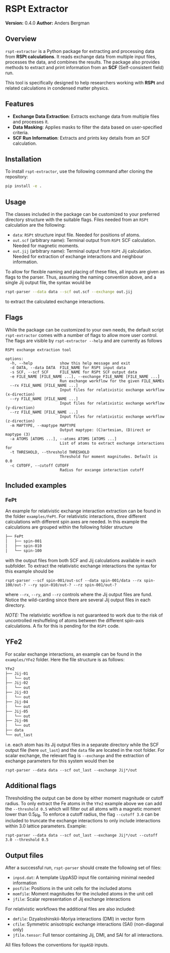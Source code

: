 # RSPt Extractor

**Version:** 0.4.0
**Author:** Anders Bergman

## Overview

`rspt-extractor` is a Python package for extracting and processing data from **RSPt calculations**. It reads exchange data from multiple input files, processes the data, and combines the results. The package also provides methods to extract and print information from an **SCF** (Self-consistent field) run.

This tool is specifically designed to help researchers working with **RSPt** and related calculations in condensed matter physics.

## Features

- **Exchange Data Extraction**: Extracts exchange data from multiple files and processes it.
- **Data Masking**: Applies masks to filter the data based on user-specified criteria.
- **SCF Run Information**: Extracts and prints key details from an SCF calculation.

## Installation

To install `rspt-extractor`, use the following command after cloning the repository:

```bash
pip install -e .
```

## Usage

The classes included in the package can be customized to your preferred directory structure with the suitable flags. Files needed from an `RSPt` calculation are the following:

- `data`: `RSPt` structure input file. Needed for positions of atoms.
- `out.scf` (arbitrary name): Terminal output from `RSPt` SCF calculation. Needed for magnetic moments.
- `out.jij` (arbitrary name): Terminal output from `RSPt` Jij calculation. Needed for extraction of exchange interactions and neighbour information.

To allow for flexible naming and placing of these files, all inputs are given as flags to the parser. Thus, assuming the naming convention above, and a single Jij output file, the syntax would be

```bash
rspt-parser --data data --scf out.scf --exchange out.jij
```

to extract the calculated exchange interactions.

## Flags

While the package can be customized to your own needs, the default script `rspt-extractor` comes with a number of flags to allow more user control. The flags are visible by `rspt-extractor --help` and are currently as follows

```syntax
RSPt exchange extraction tool

options:
  -h, --help            show this help message and exit
  -d DATA, --data DATA  FILE_NAME for RSPt input data
  -s SCF, --scf SCF     FILE_NAME for RSPt SCF output data
  -e FILE_NAME [FILE_NAME ...], --exchange FILE_NAME [FILE_NAME ...]
                        Run exchange workflow for the given FILE_NAMEs
  --rx FILE_NAME [FILE_NAME ...]
                        Input files for relativistic exchange workflow (x-direction)
  --ry FILE_NAME [FILE_NAME ...]
                        Input files for relativistic exchange workflow (y-direction)
  --rz FILE_NAME [FILE_NAME ...]
                        Input files for relativistic exchange workflow (z-direction)
  -m MAPTYPE, --maptype MAPTYPE
                        Output maptype: (C)artesian, (D)irect or maptype (3)
  -a ATOMS [ATOMS ...], --atoms ATOMS [ATOMS ...]
                        List of atoms to extract exchange interactions for
  -t THRESHOLD, --threshold THRESHOLD
                        Threshold for moment magnitudes. Default is 0.0
  -c CUTOFF, --cutoff CUTOFF
                        Radius for excange interaction cutoff
```

## Included examples

### FePt

An example for relativistic exchange interaction extraction can be found in the folder `examples/FePt`. For relativistic interactions, *three* different calculations with different spin axes are needed. In this example the calculations are grouped within the following folder structure

```bash
├── FePt
│   ├── spin-001
│   ├── spin-010
│   └── spin-100
```

with the output files from both SCF and Jij calculations available in each subfolder. To extract the relativistic exchange interactions the syntax for this example should be

```syntax
rspt-parser --scf spin-001/out-scf --data spin-001/data --rx spin-100/out-? --ry spin-010/out-? --rz spin-001/out-?
```

where `--rx`, `--ry`, and `--rz` controls where the Jij output files are fund. Notice the wild-carding since there are several Jij output files in each directory.

*NOTE:* The relativistic workflow is not guaranteed to work due to the risk of uncontrolled reshuffeling of atoms between the different spin-axis calculations. A fix for this is pending for the `RSPt` code.

## YFe2

For scalar exchange interactions, an example can be found in the `examples/YFe2` folder. Here the file structure is as follows:

```bash
YFe2
├── Jij-01
│   └── out
├── Jij-02
│   └── out
├── Jij-03
│   └── out
├── Jij-04
│   └── out
├── Jij-05
│   └── out
├── Jij-06
│   └── out
├── data
└── out_last
```

i.e. each atom has its Jij output files in a separate directory while the SCF output file (here `out_last`) and the `data` file are located in the root folder. For scalar exchange, the relevant flag is `--exchange` and the extraction of exchange parameters for this system would then be

```syntax
rspt-parser --data data --scf out_last --exchange Jij*/out
```

## Additional flags

Thresholding the output can be done by either moment magnitude or cutoff radius. To only extract the Fe atoms in the `YFe2` example above we can add the `--threshold 0.5` which will filter out all atoms with a magnetic moment lower than $0.5 \mu_B$. To enforce a cutoff radius, the flag `--cutoff 3.0` can be included to truncate the exchange interactions to only include interactions within $3.0$ lattice parameters. Example:

```syntax
rspt-parser --data data --scf out_last --exchange Jij*/out --cutoff 3.0 --threshold 0.5
```

## Output files

After a successful run, `rspt-parser` should create the following set of files:

- `inpsd.dat`: A template UppASD input file containing minimal needed information
- `posfile`: Positions in the unit cells for the included atoms
- `momfile`: Moment magnitudes for the included atoms in the unit cell
- `jfile`: Scalar representation of Jij exchange interactions

For relativistic workflows the additional files are also included:

- `dmfile`: Dzyaloshinskii-Moriya interactions (DMI) in vector form
- `cfile`: Symmetric anisotropic exchange interactions (SAI) (non-diagonal only)
- `jfile.tensor`: Full tensor containing Jij, DMI, and SAI for all interactions.

All files follows the conventions for `UppASD` inputs.
